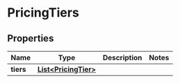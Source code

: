 

# PricingTiers


## Properties

| Name | Type | Description | Notes |
|------------ | ------------- | ------------- | -------------|
|**tiers** | [**List&lt;PricingTier&gt;**](PricingTier.md) |  |  |



